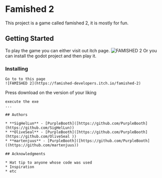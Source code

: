 # Famished 2

This project is a game called famished 2, it is mostly for fun.

## Getting Started

To play the game you can either visit out itch page. 
![FAMISHED 2](https://famished-developers.itch.io/famished-2)
Or you can install the godot project and then play it.

### Installing
```
Go to to this page
![FAMISHED 2](https://famished-developers.itch.io/famished-2)
```

Press download on the version of your liking

```
execute the exe
...

## Authors

* **SigHelLun** - [PurpleBooth]([https://github.com/PurpleBooth](https://github.com/SigHelLun))
* **OliveSeal** - [PurpleBooth]([https://github.com/PurpleBooth](https://github.com/OliveSeal ))
* **martenjuus** - [PurpleBooth]([https://github.com/PurpleBooth]((https://github.com/martenjuus))

## Acknowledgments

* Hat tip to anyone whose code was used
* Inspiration
* etc
